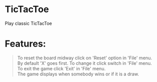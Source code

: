 # TicTacToe</br>
Play classic TicTacToe</br>
# Features:</br>
>To reset the board midway click on 'Reset' option in 'File' menu.</br>
>By default 'X' goes first. To change it click switch in 'File' menu.</br>
>To exit the game click 'Exit' in 'File' menu.</br>
>The game displays when somebody wins or if it is a draw.
